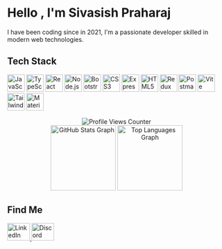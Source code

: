 <h1 align="left">Hello , I'm Sivasish Praharaj</h1>
<p align="left"> I have been coding since in 2021, I'm a passionate developer skilled in modern web technologies.</p>

<h2 align="left">Tech Stack</h2>
<p align="left">
  <img src="https://cdn.jsdelivr.net/gh/devicons/devicon/icons/javascript/javascript-original.svg" height="40" alt="JavaScript logo" />
  <img src="https://cdn.jsdelivr.net/gh/devicons/devicon/icons/typescript/typescript-original.svg" height="40" alt="TypeScript logo" />
  <img src="https://cdn.jsdelivr.net/gh/devicons/devicon/icons/react/react-original.svg" height="40" alt="React logo" />
  <img src="https://cdn.jsdelivr.net/gh/devicons/devicon/icons/nodejs/nodejs-original.svg" height="40" alt="Node.js logo" />
  <img src="https://cdn.jsdelivr.net/gh/devicons/devicon/icons/bootstrap/bootstrap-original.svg" height="40" alt="Bootstrap logo" />
  <img src="https://cdn.jsdelivr.net/gh/devicons/devicon/icons/css3/css3-original.svg" height="40" alt="CSS3 logo" />
  <img src="https://skillicons.dev/icons?i=express" height="40" alt="Express.js logo" />
  <img src="https://skillicons.dev/icons?i=html" height="40" alt="HTML5 logo" />
  <img src="https://skillicons.dev/icons?i=redux" height="40" alt="Redux logo" />
  <img src="https://skillicons.dev/icons?i=postman" height="40" alt="Postman logo" />
  <img src="https://skillicons.dev/icons?i=vite" height="40" alt="Vite logo" />
  <img src="https://skillicons.dev/icons?i=tailwind" height="40" alt="Tailwind CSS logo" />
  <img src="https://skillicons.dev/icons?i=materialui" height="40" alt="Material-UI logo" />
</p>

<div align="center">
  <img src="https://profile-counter.glitch.me/Sivasish48/count.svg?" alt="Profile Views Counter" />
</div>

<div align="center">
  <img src="https://github-readme-stats.vercel.app/api?username=Sivasish48&hide_title=false&hide_rank=false&show_icons=true&include_all_commits=true&count_private=true&disable_animations=false&theme=graywhite&locale=en&hide_border=false&order=1" height="150" alt="GitHub Stats Graph" />
  <img src="https://github-readme-stats.vercel.app/api/top-langs?username=Sivasish48&locale=en&hide_title=false&layout=compact&card_width=320&langs_count=5&theme=graywhite&hide_border=false&order=2" height="150" alt="Top Languages Graph" />
</div>

<h2 align="left">Find Me</h2>
<p align="left">
  <a href="https://linkedin.com/in/sivasish48" target="_blank">
    <img src="https://raw.githubusercontent.com/maurodesouza/profile-readme-generator/master/src/assets/icons/social/linkedin/default.svg" width="52" height="40" alt="LinkedIn logo" />
  </a>
  <a href="https://discord.com/users/suvam.48" target="_blank">
    <img src="https://raw.githubusercontent.com/maurodesouza/profile-readme-generator/master/src/assets/icons/social/discord/default.svg" width="52" height="40" alt="Discord logo" />
  </a>
</p>
